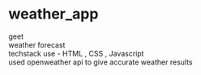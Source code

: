 # weather_app
geet 
<br>
weather forecast
<br>
techstack use - HTML , CSS , Javascript
<br>
used openweather api to give accurate weather results
